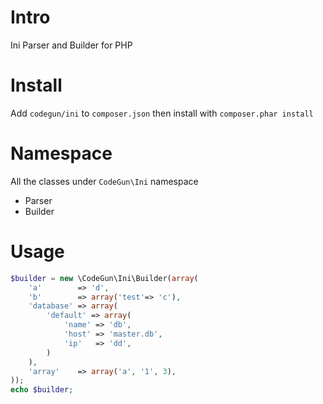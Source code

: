 Intro
=========

Ini Parser and Builder for PHP


Install
==============

Add `codegun/ini` to `composer.json` then install with `composer.phar install`


Namespace
==============

All the classes under `CodeGun\Ini` namespace

- Parser
- Builder


Usage
==============

```php
$builder = new \CodeGun\Ini\Builder(array(
    'a'        => 'd',
    'b'        => array('test'=> 'c'),
    'database' => array(
        'default' => array(
            'name' => 'db',
            'host' => 'master.db',
            'ip'   => 'dd',
        )
    ),
    'array'    => array('a', '1', 3),
));
echo $builder;
```